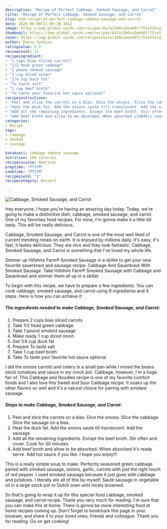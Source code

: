 ```yaml
---
description: "Recipe of Perfect Cabbage, Smoked Sausage, and Carrot"
title: "Recipe of Perfect Cabbage, Smoked Sausage, and Carrot"
slug: 610-recipe-of-perfect-cabbage-smoked-sausage-and-carrot
date: 2020-08-08T21:06:20.301Z
image: https://img-global.cpcdn.com/recipes/6a7a13b0ca3eeb0f/751x532cq70/cabbage-smoked-sausage-and-carrot-recipe-main-photo.jpg
thumbnail: https://img-global.cpcdn.com/recipes/6a7a13b0ca3eeb0f/751x532cq70/cabbage-smoked-sausage-and-carrot-recipe-main-photo.jpg
cover: https://img-global.cpcdn.com/recipes/6a7a13b0ca3eeb0f/751x532cq70/cabbage-smoked-sausage-and-carrot-recipe-main-photo.jpg
author: Danny Jenkins
ratingvalue: 3.3
reviewcount: 12
recipeingredient:
- "2 cups bias sliced carrots"
- "1/2 head green cabbage"
- "1 pound smoked sausage"
- "1 cup diced onion"
- "1/4 cup duck fat"
- "To taste salt"
- "1 cup beef broth"
- "To taste your favorite hot sauce optional"
recipeinstructions:
- "Peel and slice the carrots on a bias. Dice the onions. Slice the cabbage. Slice the sausage on a bias."
- "Heat the duck fat. Add the onions sauté till translucent. Add the sausage."
- "Add all the remaining ingredients. Except the beef broth. Stir often and cover. Cook for 30 minutes."
- "Add beef broth and allow to be absorbed. When absorbed it&#39;s ready serve. Add hot sauce if you like. I hope you enjoy!!!"
categories:
- Recipe
tags:
- cabbage
- smoked
- sausage

katakunci: cabbage smoked sausage 
nutrition: 160 calories
recipecuisine: American
preptime: "PT37M"
cooktime: "PT57M"
recipeyield: "1"
recipecategory: Dessert

---
```



![Cabbage, Smoked Sausage, and Carrot](https://img-global.cpcdn.com/recipes/6a7a13b0ca3eeb0f/751x532cq70/cabbage-smoked-sausage-and-carrot-recipe-main-photo.jpg)

Hey everyone, I hope you're having an amazing day today. Today, we're going to make a distinctive dish, cabbage, smoked sausage, and carrot. One of my favorites food recipes. For mine, I'm gonna make it a little bit tasty. This will be really delicious.

Cabbage, Smoked Sausage, and Carrot is one of the most well liked of current trending meals on earth. It is enjoyed by millions daily. It's easy, it's fast, it tastes delicious. They are nice and they look fantastic. Cabbage, Smoked Sausage, and Carrot is something that I've loved my whole life.

Simmer up Hillshire Farm® Smoked Sausage in a skillet to get your new favorite sauerkraut and sausage recipe. Cabbage And Sauerkraut With Smoked Sausage. Take Hillshire Farm® Smoked Sausage with Cabbage and Sauerkraut and simmer them all up in a skillet.


To begin with this recipe, we have to prepare a few ingredients. You can cook cabbage, smoked sausage, and carrot using 8 ingredients and 4 steps. Here is how you can achieve it.

<!--inarticleads1-->

##### The ingredients needed to make Cabbage, Smoked Sausage, and Carrot:

1. Prepare 2 cups bias sliced carrots
1. Take 1/2 head green cabbage
1. Take 1 pound smoked sausage
1. Make ready 1 cup diced onion
1. Get 1/4 cup duck fat
1. Prepare To taste salt
1. Take 1 cup beef broth
1. Take To taste your favorite hot sauce optional


I did the onions carrots and celery in a small pan while I mixed the beans stock tomatoes and sauce in my crock pot. Cabbage, however, I&#39;m a huge fan of. This Cabbage and Noodles recipe is one of my favorite comfort foods and I also love this Sweet and Sour Cabbage recipe. It soaks up the other flavors so well and it&#39;s a natural choice for pairing with smoked sausage. 

<!--inarticleads2-->

##### Steps to make Cabbage, Smoked Sausage, and Carrot:

1. Peel and slice the carrots on a bias. Dice the onions. Slice the cabbage. Slice the sausage on a bias.
1. Heat the duck fat. Add the onions sauté till translucent. Add the sausage.
1. Add all the remaining ingredients. Except the beef broth. Stir often and cover. Cook for 30 minutes.
1. Add beef broth and allow to be absorbed. When absorbed it&#39;s ready serve. Add hot sauce if you like. I hope you enjoy!!!


This is a really simple soup to make. Perfectly seasoned green cabbage paired with smoked sausage, onions, garlic, carrots with just the right touch of red pepper. I used smoked sausage because it just goes with cabbage and potatoes. I literally ate all of this by myself. Sauté sausage in vegetable oil in a large stock pot or Dutch oven until nicely browned. 

So that's going to wrap it up for this special food cabbage, smoked sausage, and carrot recipe. Thank you very much for reading. I'm sure that you can make this at home. There is gonna be more interesting food at home recipes coming up. Don't forget to bookmark this page in your browser, and share it to your loved ones, friends and colleague. Thank you for reading. Go on get cooking!
